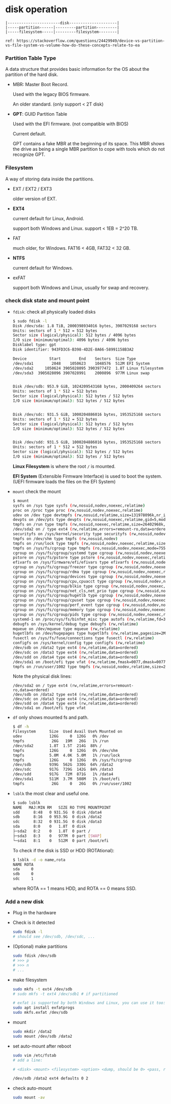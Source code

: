 # disk operation

```
|-----------------------disk---------------------|
|-----partition------|---------partition---------|
|-----filesystem-----|---------filesystem--------|

ref: https://stackoverflow.com/questions/24429949/device-vs-partition-vs-file-system-vs-volume-how-do-these-concepts-relate-to-ea
```


### Partition Table Type

A data structure that provides basic information for the OS about the partition of the hard disk.

* MBR: Master Boot Record.

  Used with the legacy BIOS firmware.

  An older standard. (only support < 2T disk)

* **GPT**: GUID Partition Table

  Used with the EFI firmware. (not compatible with BIOS)

  Current default.

  GPT contains a fake MBR at the beginning of its space. This MBR shows the drive as being a single MBR partition to cope with tools which do not recognize GPT.

### Filesystem

A way of storing data inside the partitions.

* EXT / EXT2 / EXT3

  older version of EXT.

* **EXT4**

  current default for Linux, Android.

  support both Windows and Linux. support < 1EB = 2^20 TB.

* FAT

  much older, for Windows. FAT16 < 4GB, FAT32 < 32 GB.

* **NTFS**

  current default for Windows.

* exFAT

  support both Windows and Linux, usually for swap and recovery.


### check disk state and mount point

* `fdisk`: check all physically loaded disks

  ```bash
  $ sudo fdisk -l
  Disk /dev/sda: 1.8 TiB, 2000398934016 bytes, 3907029168 sectors
  Units: sectors of 1 * 512 = 512 bytes
  Sector size (logical/physical): 512 bytes / 4096 bytes
  I/O size (minimum/optimal): 4096 bytes / 4096 bytes
  Disklabel type: gpt
  Disk identifier: 943FD3C6-B398-4D2E-8A66-58991158B3A2
  
  Device          Start        End    Sectors  Size Type
  /dev/sda1        2048    1050623    1048576  512M EFI System
  /dev/sda2     1050624 3905028095 3903977472  1.8T Linux filesystem
  /dev/sda3  3905028096 3907028991    2000896  977M Linux swap
  
  
  Disk /dev/sdb: 953.9 GiB, 1024209543168 bytes, 2000409264 sectors
  Units: sectors of 1 * 512 = 512 bytes
  Sector size (logical/physical): 512 bytes / 512 bytes
  I/O size (minimum/optimal): 512 bytes / 512 bytes
  
  
  Disk /dev/sdc: 931.5 GiB, 1000204886016 bytes, 1953525168 sectors
  Units: sectors of 1 * 512 = 512 bytes
  Sector size (logical/physical): 512 bytes / 512 bytes
  I/O size (minimum/optimal): 512 bytes / 512 bytes
  
  
  Disk /dev/sdd: 931.5 GiB, 1000204886016 bytes, 1953525168 sectors
  Units: sectors of 1 * 512 = 512 bytes
  Sector size (logical/physical): 512 bytes / 512 bytes
  I/O size (minimum/optimal): 512 bytes / 512 bytes
  ```

  **Linux Filesystem** is where the root  `/` is mounted.

  **EFI System** (Extensible Firmware Interface) is used to boot the system. (UEFI firmware loads the files on the EFI System)

* `mount` check the mount 

  ```bash
  $ mount
  sysfs on /sys type sysfs (rw,nosuid,nodev,noexec,relatime)
  proc on /proc type proc (rw,nosuid,nodev,noexec,relatime)
  udev on /dev type devtmpfs (rw,nosuid,relatime,size=131978096k,nr_inodes=32994524,mode=755)
  devpts on /dev/pts type devpts (rw,nosuid,noexec,relatime,gid=5,mode=620,ptmxmode=000)
  tmpfs on /run type tmpfs (rw,nosuid,noexec,relatime,size=26402968k,mode=755)
  /dev/sda2 on / type ext4 (rw,relatime,errors=remount-ro,data=ordered)
  securityfs on /sys/kernel/security type securityfs (rw,nosuid,nodev,noexec,relatime)
  tmpfs on /dev/shm type tmpfs (rw,nosuid,nodev)
  tmpfs on /run/lock type tmpfs (rw,nosuid,nodev,noexec,relatime,size=5120k)
  tmpfs on /sys/fs/cgroup type tmpfs (ro,nosuid,nodev,noexec,mode=755)
  cgroup on /sys/fs/cgroup/systemd type cgroup (rw,nosuid,nodev,noexec,relatime,xattr,release_agent=/lib/systemd/systemd-cgroups-agent,name=systemd)
  pstore on /sys/fs/pstore type pstore (rw,nosuid,nodev,noexec,relatime)
  efivarfs on /sys/firmware/efi/efivars type efivarfs (rw,nosuid,nodev,noexec,relatime)
  cgroup on /sys/fs/cgroup/freezer type cgroup (rw,nosuid,nodev,noexec,relatime,freezer)
  cgroup on /sys/fs/cgroup/rdma type cgroup (rw,nosuid,nodev,noexec,relatime,rdma)
  cgroup on /sys/fs/cgroup/devices type cgroup (rw,nosuid,nodev,noexec,relatime,devices)
  cgroup on /sys/fs/cgroup/cpu,cpuacct type cgroup (rw,nosuid,nodev,noexec,relatime,cpu,cpuacct)
  cgroup on /sys/fs/cgroup/blkio type cgroup (rw,nosuid,nodev,noexec,relatime,blkio)
  cgroup on /sys/fs/cgroup/net_cls,net_prio type cgroup (rw,nosuid,nodev,noexec,relatime,net_cls,net_prio)
  cgroup on /sys/fs/cgroup/hugetlb type cgroup (rw,nosuid,nodev,noexec,relatime,hugetlb)
  cgroup on /sys/fs/cgroup/cpuset type cgroup (rw,nosuid,nodev,noexec,relatime,cpuset)
  cgroup on /sys/fs/cgroup/perf_event type cgroup (rw,nosuid,nodev,noexec,relatime,perf_event)
  cgroup on /sys/fs/cgroup/memory type cgroup (rw,nosuid,nodev,noexec,relatime,memory)
  cgroup on /sys/fs/cgroup/pids type cgroup (rw,nosuid,nodev,noexec,relatime,pids)
  systemd-1 on /proc/sys/fs/binfmt_misc type autofs (rw,relatime,fd=35,pgrp=1,timeout=0,minproto=5,maxproto=5,direct,pipe_ino=55306)
  debugfs on /sys/kernel/debug type debugfs (rw,relatime)
  mqueue on /dev/mqueue type mqueue (rw,relatime)
  hugetlbfs on /dev/hugepages type hugetlbfs (rw,relatime,pagesize=2M)
  fusectl on /sys/fs/fuse/connections type fusectl (rw,relatime)
  configfs on /sys/kernel/config type configfs (rw,relatime)
  /dev/sdb on /data2 type ext4 (rw,relatime,data=ordered)
  /dev/sdc on /data3 type ext4 (rw,relatime,data=ordered)
  /dev/sdd on /data4 type ext4 (rw,relatime,data=ordered)
  /dev/sda1 on /boot/efi type vfat (rw,relatime,fmask=0077,dmask=0077,codepage=437,iocharset=iso8859-1,shortname=mixed,errors=remount-ro)
  tmpfs on /run/user/1002 type tmpfs (rw,nosuid,nodev,relatime,size=26402968k,mode=700,uid=1002,gid=1002)
  
  ```

  Note the physical disk lines:

  ```
  /dev/sda2 on / type ext4 (rw,relatime,errors=remount-ro,data=ordered)
  /dev/sdb on /data2 type ext4 (rw,relatime,data=ordered)
  /dev/sdc on /data3 type ext4 (rw,relatime,data=ordered)
  /dev/sdd on /data4 type ext4 (rw,relatime,data=ordered)
  /dev/sda1 on /boot/efi type vfat 
  ```

* `df`  only shows mounted fs and path.

  ```bash
  $ df -h
  Filesystem      Size  Used Avail Use% Mounted on
  udev            126G     0  126G   0% /dev
  tmpfs            26G   19M   26G   1% /run
  /dev/sda2       1.8T  1.5T  214G  88% /
  tmpfs           126G     0  126G   0% /dev/shm
  tmpfs           5.0M  4.0K  5.0M   1% /run/lock
  tmpfs           126G     0  126G   0% /sys/fs/cgroup
  /dev/sdb        939G  562G  330G  64% /data2
  /dev/sdc        917G  729G  142G  84% /data3
  /dev/sdd        917G   72M  871G   1% /data4
  /dev/sda1       511M  3.7M  508M   1% /boot/efi
  tmpfs            26G     0   26G   0% /run/user/1002
  ```

* `lsblk` the most clear and useful one.

  ```bash
  $ sudo lsblk
  NAME   MAJ:MIN RM   SIZE RO TYPE MOUNTPOINT
  sdd      8:48   0 931.5G  0 disk /data4
  sdb      8:16   0 953.9G  0 disk /data2
  sdc      8:32   0 931.5G  0 disk /data3
  sda      8:0    0   1.8T  0 disk
  ├─sda2   8:2    0   1.8T  0 part /
  ├─sda3   8:3    0   977M  0 part [SWAP]
  └─sda1   8:1    0   512M  0 part /boot/efi
  ```

  To check if the disk is SSD or HDD (ROTAtional):

  ```bash
  $ lsblk -d -o name,rota
  NAME ROTA
  sda     0
  sdb     0
  sdc     1
  ```

  where ROTA == 1 means HDD, and ROTA == 0 means SSD.


### Add a new disk

* Plug in the hardware

* Check is it detected

  ```bash
  sudo fdisk -l 
  # should see /dev/sdb, /dev/sdc, ...
  ```

* (Optional) make partitions

  ```bash
  sudo fdisk /dev/sdb
  # >>> p
  # >>> n
  # ...
  ```

* make filesystem

  ```bash
  sudo mkfs -t ext4 /dev/sdb 
  # sudo mkfs -t ext4 /dev/sdb1 # if partitioned
  
  # exfat is supported by both Windows and Linux, you can use it too:
  sudo apt install exfatprogs
  sudo mkfs.exfat /dev/sdb
  ```

* mount

  ```bash
  sudo mkdir /data2
  sudo mount /dev/sdb /data2
  ```

* set auto-mount after reboot

  ```bash
  sudo vim /etc/fstab
  # add a line: 
  
  # <disk> <mount> <filesystem> <option> <dump, should be 0> <pass, root disk shoule be 1, other disk should be 2>
  
  /dev/sdb /data2 ext4 defaults 0 2
  ```
  
* check auto-mount

  ```bash
  sudo mount -av
  ```

  
